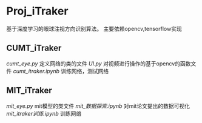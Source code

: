 # Proj_iTraker
基于深度学习的眼球注视方向识别算法。
主要依赖opencv,tensorflow实现
## CUMT_iTraker
_cumt_eye.py_         定义网络的类的文件
_UI.py_         对视频进行操作的基于opencv的函数文件 
_cumt_itraker.ipynb_        训练网络，测试网络


## MIT_iTraker
_mit_eye.py_        mit模型的类文件
_mit_数据探索.ipynb_        对mit论文提出的数据可视化
_mit_itraker训练.ipynb_         训练网络
